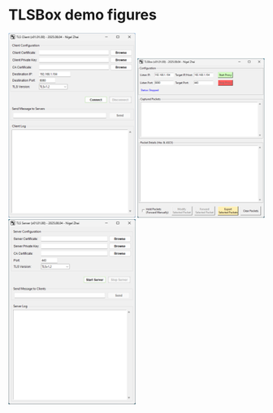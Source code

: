 # TLSBox demo figures
<img src="https://github.com/xnigel/TLSBox/blob/main/demo/TLS_Client.png" width =250> <img src="https://github.com/xnigel/TLSBox/blob/main/demo/TLSBox.png" width =250> <img src="https://github.com/xnigel/TLSBox/blob/main/demo/TLS_Server.png" width =250>
